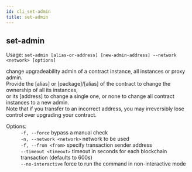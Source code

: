 ```yaml
---
id: cli_set-admin
title: set-admin
---
```


<div class="cli-command"><h2 class="cli-title">set-admin</h2><p class="cli-usage">Usage: <code>set-admin [alias-or-address] [new-admin-address] --network &lt;network&gt; [options]</code></p><p>change upgradeability admin of a contract instance, all instances or proxy admin.<br/>Provide the [alias] or [package]/[alias] of the contract to change the ownership of all its instances,<br/>or its [address] to change a single one, or none to change all contract instances to a new admin.<br/>Note that if you transfer to an incorrect address, you may irreversibly lose control over upgrading your contract.<br/></p><dl><dt><span>Options:</span></dt><dd><div><code>-f, --force</code> bypass a manual check</div><div><code>-n, --network &lt;network&gt;</code> network to be used</div><div><code>-f, --from &lt;from&gt;</code> specify transaction sender address</div><div><code>--timeout &lt;timeout&gt;</code> timeout in seconds for each blockchain transaction (defaults to 600s)</div><div><code>--no-interactive</code> force to run the command in non-interactive mode</div></dd></dl></div>
